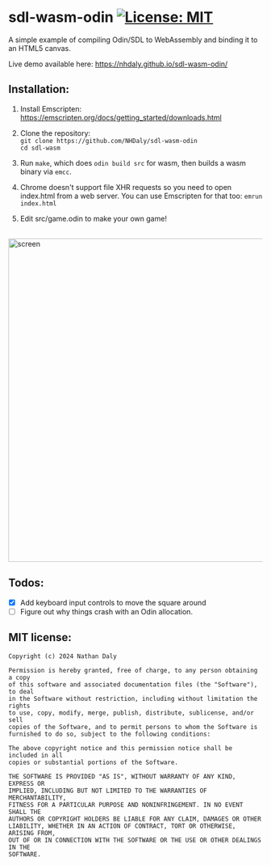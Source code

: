 # sdl-wasm-odin [![License: MIT](https://img.shields.io/badge/License-MIT-blue.svg)](https://opensource.org/licenses/MIT)

A simple example of compiling Odin/SDL to WebAssembly and binding it to an HTML5 canvas.

Live demo available here: https://nhdaly.github.io/sdl-wasm-odin/

## Installation:

1. Install Emscripten:<br/>
https://emscripten.org/docs/getting_started/downloads.html

2. Clone the repository:<br/>
`git clone https://github.com/NHDaly/sdl-wasm-odin`<br/>
`cd sdl-wasm`

3. Run `make`, which does `odin build src` for wasm, then builds a wasm binary via `emcc`.

4. Chrome doesn't support file XHR requests so you need to open index.html from a web server. You can use Emscripten for that too:
`emrun index.html`

5. Edit src/game.odin to make your own game!
<br/>

<img width="640" alt="screen" src="https://user-images.githubusercontent.com/3165988/57870831-c38f0d80-77bc-11e9-9b37-19b64d8f22a7.png">

## Todos:

- [x] Add keyboard input controls to move the square around
- [ ] Figure out why things crash with an Odin allocation.

## MIT license:

```
Copyright (c) 2024 Nathan Daly

Permission is hereby granted, free of charge, to any person obtaining a copy
of this software and associated documentation files (the "Software"), to deal
in the Software without restriction, including without limitation the rights
to use, copy, modify, merge, publish, distribute, sublicense, and/or sell
copies of the Software, and to permit persons to whom the Software is
furnished to do so, subject to the following conditions:

The above copyright notice and this permission notice shall be included in all
copies or substantial portions of the Software.

THE SOFTWARE IS PROVIDED "AS IS", WITHOUT WARRANTY OF ANY KIND, EXPRESS OR
IMPLIED, INCLUDING BUT NOT LIMITED TO THE WARRANTIES OF MERCHANTABILITY,
FITNESS FOR A PARTICULAR PURPOSE AND NONINFRINGEMENT. IN NO EVENT SHALL THE
AUTHORS OR COPYRIGHT HOLDERS BE LIABLE FOR ANY CLAIM, DAMAGES OR OTHER
LIABILITY, WHETHER IN AN ACTION OF CONTRACT, TORT OR OTHERWISE, ARISING FROM,
OUT OF OR IN CONNECTION WITH THE SOFTWARE OR THE USE OR OTHER DEALINGS IN THE
SOFTWARE.
```

